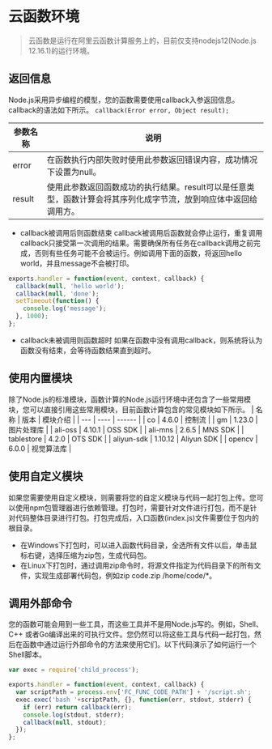 # 云函数环境
> 云函数是运行在阿里云函数计算服务上的，目前仅支持nodejs12(Node.js 12.16.1)的运行环境。

## 返回信息
Node.js采用异步编程的模型，您的函数需要使用callback入参返回信息。callback的语法如下所示。
`callback(Error error, Object result);`

| 参数名称   | 说明                                                          |
|--------|-------------------------------------------------------------|
| error  | 在函数执行内部失败时使用此参数返回错误内容，成功情况下设置为null。                         |
| result | 使用此参数返回函数成功的执行结果。result可以是任意类型，函数计算会将其序列化成字节流，放到响应体中返回给调用方。 |

- callback被调用后则函数结束
callback被调用后函数就会停止运行，重复调用callback只接受第一次调用的结果。需要确保所有任务在callback调用之前完成，否则有些任务可能不会被运行。例如调用下面的函数，将返回hello world，并且message不会被打印。
```javascript
exports.handler = function(event, context, callback) {
  callback(null, 'hello world');
  callback(null, 'done');
  setTimeout(function() {
    console.log('message');
  }, 1000);
};     
```
- callback未被调用则函数超时
如果在函数中没有调用callback，则系统将认为函数没有结束，会等待函数结果直到超时。

## 使用内置模块
除了Node.js的标准模块，函数计算的Node.js运行环境中还包含了一些常用模块，您可以直接引用这些常用模块，目前函数计算包含的常见模块如下所示。
| 名称 | 版本 | 模块介绍 |
| --- | ---- | ------ |
| co | 4.6.0 | 控制流 |
| gm | 1.23.0 | 图片处理库 |
| ali-oss | 4.10.1 | OSS SDK |
| ali-mns | 2.6.5 | MNS SDK |
| tablestore | 4.2.0 | OTS SDK |
| aliyun-sdk | 1.10.12 | 	Aliyun SDK |
| opencv | 6.0.0 | 视觉算法库 |

## 使用自定义模块
如果您需要使用自定义模块，则需要将您的自定义模块与代码一起打包上传。您可以使用npm包管理器进行依赖管理。打包时，需要针对文件进行打包，而不是针对代码整体目录进行打包。打包完成后，入口函数(index.js)文件需要位于包内的根目录。

- 在Windows下打包时，可以进入函数代码目录，全选所有文件以后，单击鼠标右键，选择压缩为zip包，生成代码包。
- 在Linux下打包时，通过调用zip命令时，将源文件指定为代码目录下的所有文件，实现生成部署代码包，例如zip code.zip /home/code/*。

## 调用外部命令
您的函数可能会用到一些工具，而这些工具并不是用Node.js写的。例如，Shell、C++ 或者Go编译出来的可执行文件。您仍然可以将这些工具与代码一起打包，然后在函数中通过运行外部命令的方法来使用它们。以下代码演示了如何运行一个Shell脚本。
```javascript
var exec = require('child_process');

exports.handler = function(event, context, callback) {
  var scriptPath = process.env['FC_FUNC_CODE_PATH'] + '/script.sh';
  exec.exec('bash '+scriptPath, {}, function(err, stdout, stderr) {
    if (err) return callback(err);
    console.log(stdout, stderr);
    callback(null, stdout);
  });
};
```
